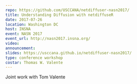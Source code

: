 ```yaml
---
repo: https://github.com/USCCANA/netdiffuser-nasn2017/
title: Understanding Diffusion with netdiffuseR
date: 2017-07-26
location: Washington DC
host: INSNA
event: NASN 2017
event_url: http://nasn2017.insna.org/
video:
announcement:
slides: https://usccana.github.io/netdiffuser-nasn2017/
type: conference workshop
costar: Thomas W. Valente
---
```


Joint work with Tom Valente

